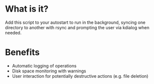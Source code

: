 # What is it?

Add this script to your autostart to run in the background, syncing one directory to another with rsync and prompting the user via kdialog when needed.

# Benefits

- Automatic logging of operations  
- Disk space monitoring with warnings  
- User interaction for potentially destructive actions (e.g. file deletion)
